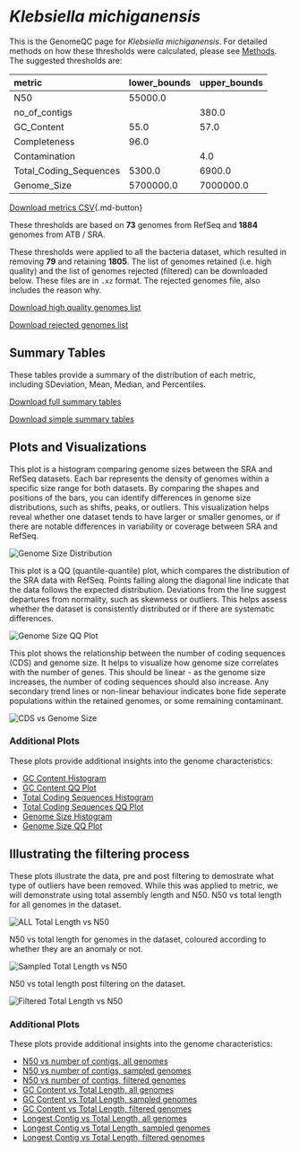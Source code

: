 # *Klebsiella michiganensis*

This is the GenomeQC page for *Klebsiella michiganensis*. For detailed methods on how these thresholds were calculated, please see [Methods](../../methods.md).
The suggested thresholds are: 

| metric                 | lower_bounds   | upper_bounds   |
|:-----------------------|:---------------|:---------------|
| N50                    | 55000.0        |                |
| no_of_contigs          |                | 380.0          |
| GC_Content             | 55.0           | 57.0           |
| Completeness           | 96.0           |                |
| Contamination          |                | 4.0            |
| Total_Coding_Sequences | 5300.0         | 6900.0         |
| Genome_Size            | 5700000.0      | 7000000.0      |

[Download metrics CSV](Klebsiella_michiganensis_metrics.csv){.md-button}


These thresholds are based on **73** genomes from RefSeq and **1884** genomes from ATB / SRA.

These thresholds were applied to all the bacteria dataset, which resulted in removing **79** and retaining **1805**.
The list of genomes retained (i.e. high quality) and the list of genomes rejected (filtered) can be downloaded below. These files are in `.xz` format. The rejected genomes file, also includes the reason why.

[Download high quality genomes list](Klebsiella_michiganensis_high_quality_genomes.csv.xz)


[Download rejected genomes list](Klebsiella_michiganensis_filtered_out_genomes.csv.xz)



## Summary Tables
These tables provide a summary of the distribution of each metric, including SDeviation, Mean, Median, and Percentiles.

[Download full summary tables](summary.csv)

[Download simple summary tables](selected_summary.csv)

## Plots and Visualizations

This plot is a histogram comparing genome sizes between the SRA and RefSeq datasets. Each bar represents the density of genomes within a specific size range for both datasets. By comparing the shapes and positions of the bars, you can identify differences in genome size distributions, such as shifts, peaks, or outliers. This visualization helps reveal whether one dataset tends to have larger or smaller genomes, or if there are notable differences in variability or coverage between SRA and RefSeq.

![Genome Size Distribution](Genome_Size_refseq_histogram_kde.png)

This plot is a QQ (quantile-quantile) plot, which compares the distribution of the SRA data with RefSeq. Points falling along the diagonal line indicate that the data follows the expected distribution. Deviations from the line suggest departures from normality, such as skewness or outliers. This helps assess whether the dataset is consistently distributed or if there are systematic differences.

![Genome Size QQ Plot](Genome_Size_refseq_qqplot.png)

This plot shows the relationship between the number of coding sequences (CDS) and genome size. It helps to visualize how genome size correlates with the number of genes. This should be linear - as the genome size increases, the number of coding sequences should also increase. Any secondary trend lines or non-linear behaviour indicates bone fide seperate populations within the retained genomes, or some remaining contaminant. 

![CDS vs Genome Size](Klebsiella_michiganensis_CDS_vs_Genome_Size.png)

### Additional Plots

These plots provide additional insights into the genome characteristics:

- [GC Content Histogram](GC_Content_refseq_histogram_kde.png)
- [GC Content QQ Plot](GC_Content_refseq_qqplot.png)
- [Total Coding Sequences Histogram](Total_Coding_Sequences_refseq_histogram_kde.png)
- [Total Coding Sequences QQ Plot](Total_Coding_Sequences_refseq_qqplot.png)
- [Genome Size Histogram](Genome_Size_refseq_histogram_kde.png)
- [Genome Size QQ Plot](Genome_Size_refseq_qqplot.png)
## Illustrating the filtering process
These plots illustrate the data, pre and post filtering to demostrate what type of outliers have been removed. While this was applied to metric, we will demonstrate using total assembly length and N50.
N50 vs total length for all genomes in the dataset.

![ALL Total Length vs N50](Klebsiella_michiganensis_all_total_length_N50.png)

N50 vs total length for genomes in the dataset, coloured according to whether they are an anomaly or not.

![Sampled Total Length vs N50](Klebsiella_michiganensis_sample_total_length_N50.png)

N50 vs total length post filtering on the dataset.

![Filtered Total Length vs N50](Klebsiella_michiganensis_filt_total_length_N50.png)

### Additional Plots

These plots provide additional insights into the genome characteristics:

- [N50 vs number of contigs, all genomes](Klebsiella_michiganensis_all_N50_number.png)
- [N50 vs number of contigs, sampled genomes](Klebsiella_michiganensis_sample_N50_number.png)
- [N50 vs number of contigs, filtered genomes](Klebsiella_michiganensis_filt_N50_number.png)
- [GC Content vs Total Length, all genomes](Klebsiella_michiganensis_all_total_length_GC_Content.png)
- [GC Content vs Total Length, sampled genomes](Klebsiella_michiganensis_sample_total_length_GC_Content.png)
- [GC Content vs Total Length, filtered genomes](Klebsiella_michiganensis_filt_total_length_GC_Content.png)
- [Longest Contig vs Total Length, all genomes](Klebsiella_michiganensis_all_total_length_longest.png)
- [Longest Contig vs Total Length, sampled genomes](Klebsiella_michiganensis_sample_total_length_longest.png)
- [Longest Contig vs Total Length, filtered genomes](Klebsiella_michiganensis_filt_total_length_longest.png)
